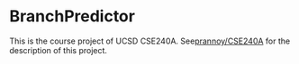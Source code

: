 # BranchPredictor
This is the course project of UCSD CSE240A. See[prannoy/CSE240A](https://github.com/prannoy/CSE240A) for the description of this project.
